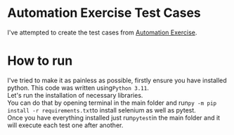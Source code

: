 # Automation Exercise Test Cases
I've attempted to create the test cases from [Automation Exercise](https://automationexercise.com/).

# How to run
I've tried to make it as painless as possible, firstly ensure you have installed python. This code was written using```Python 3.11```.<br>
Let's run the installation of necessary libraries.<br>
You can do that by opening terminal in the main folder and run```py -m pip install -r requirements.txt```to install selenium as well as pytest.<br>
Once you have everything installed just run```pytest```in the main folder and it will execute each test one after another.
